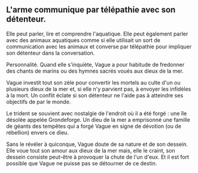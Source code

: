 ## L'arme communique par télépathie avec son détenteur.

Elle peut parler, lire et comprendre l'aquatique. Elle peut
également parler avec des animaux aquatiques comme si
elle utilisait un sort de communication avec les animaux et
converse par télépathie pour impliquer son détenteur dans la
conversation.

Personnalité. Quand elle s'inquiète, Vague a pour
habitude de fredonner des chants de marins ou des hymnes
sacrés voués aux dieux de la mer.

Vague investit tout son zèle pour convertir les mortels au
culte d'un ou plusieurs dieux de la mer et, si elle n'y parvient
pas, à envoyer les infidèles à la mort. Un conflit éclate si
son détenteur ne l'aide pas à atteindre ses objectifs de
par le monde.

Le trident se souvient avec nostalgie de l'endroit où il a
été forgé : une île désolée appelée Grondeforge. Un dieu de
la mer a emprisonné une famille de géants des tempêtes
qui a forgé Vague en signe de dévotion (ou de rébellion)
envers ce dieu.

Sans le révéler à quiconque, Vague doute de sa nature
et de son dessein. Elle voue tout son amour aux dieux de
la mer mais, elle le craint, son dessein consiste peut-être à
provoquer la chute de l'un d'eux. Et il est fort possible que
Vague ne puisse pas se détourner de ce destin.